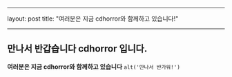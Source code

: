 

- - -
layout: post
title: "여러분은 지금 cdhorror와 함께하고 있습니다!"
- - -

## 만나서 반갑습니다 cdhorror 입니다.
**여러분은 지금 cdhorror와 함께하고 있습니다**
`alt('만나서 반가워!')`